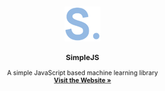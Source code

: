 <!-- PROJECT LOGO -->
<br />
<div align="center">
  <a href="https://github.com/flug8/SimpleJS-lib">
    <img src="logo.png" alt="Logo" width="80" height="80">
  </a>

<h3 align="center">SimpleJS</h3>

  <p align="center">
    A simple JavaScript based machine learning library
    <br />
    <a href="https://simplejs.ai/"><strong>Visit the Website »</strong></a>
  </p>
</div>


